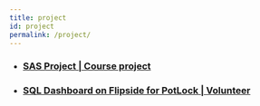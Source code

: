 ```yaml
---
title: project
id: project
permalink: /project/
---
```


- ### [SAS Project | Course project](https://github.com/wowNorth0516/yijie.portfolio/tree/main/SASproject)
- ### [SQL Dashboard on Flipside for PotLock | Volunteer](https://flipsidecrypto.xyz/wownorth/plotlock-A36Irq)


